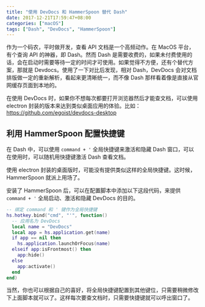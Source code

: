 ```yaml
---
title: "使用 DevDocs 和 HammerSpoon 替代 Dash"
date: 2017-12-21T17:59:47+08:00
categories: ["macOS"]
tags: ["Dash", "DevDocs", "HammerSpoon"]
---
```


作为一个码农，平时做开发，查看 API 文档是一个高频动作。在 MacOS 平台，有个查询 API 的神器，即 Dash。然而 Dash 是需要收费的，如果未付费使用的话，会在启动时需要等待一定的时间才可使用。如果觉得不方便，还有个替代方案，那就是 Devdocs。使用了一下对比后发现，相对 Dash，DevDocs 会对文档排版做一定的重新解析，看起来更清晰统一，而不像 Dash 那样看着像是直接从官网缓存页面到本地的。

在使用 DevDocs 时，如果你不想每次都要打开浏览器然后才能查文档，可以使用 electron 封装的版本来达到类似桌面应用的体验。比如：https://github.com/egoist/devdocs-desktop

## 利用 HammerSpoon 配置快捷键

在 Dash 中，可以使用 `command + '` 全局快捷键来激活和隐藏 Dash 窗口，可以在使用时，可以随机用快捷键激活 Dash 查看文档。

使用 electron 封装的桌面版时，可能没有提供类似这样的全局快捷键。这时候，HammerSpoon 就派上用场了。

安装了 HammerSpoon 后，可以在配置脚本中添加以下这段代码，来提供 `command + '` 全局启动、激活和隐藏 DevDocs 的目的。

```lua
-- 绑定 command 和 ' 键作为全局快捷键
hs.hotkey.bind("cmd", "'", function()
  -- 应用名为 DevDocs
  local name = "DevDocs"
  local app = hs.application.get(name)
  if app == nil then
    hs.application.launchOrFocus(name)
  elseif app:isFrontmost() then
    app:hide()
  else
    app:activate()
  end
end)
```

当然，你也可以根据自己的喜好，将全局快捷键配置到其他键位，只需要稍微修改下上面脚本就可以了。这样每次要查文档时，只需要快捷键就可以呼出窗口了。




























